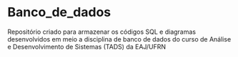 # Banco_de_dados
Repositório criado para armazenar os códigos SQL e diagramas desenvolvidos em meio a disciplina de banco de dados do curso de Análise e Desenvolvimento de Sistemas (TADS) da EAJ/UFRN
